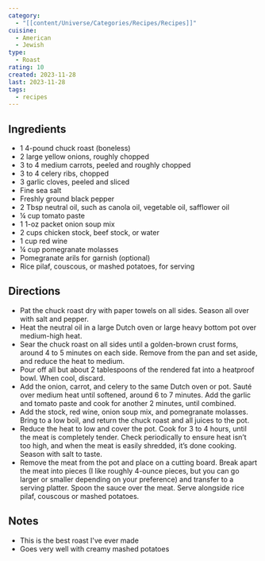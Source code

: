 ```yaml
---
category:
  - "[[content/Universe/Categories/Recipes/Recipes]]"
cuisine:
  - American
  - Jewish
type:
  - Roast
rating: 10
created: 2023-11-28
last: 2023-11-28
tags:
  - recipes
---
```

## Ingredients

- 1 4-pound chuck roast (boneless)  
- 2 large yellow onions, roughly chopped  
- 3 to 4 medium carrots, peeled and roughly chopped  
- 3 to 4 celery ribs, chopped  
- 3 garlic cloves, peeled and sliced  
- Fine sea salt  
- Freshly ground black pepper  
- 2 Tbsp neutral oil, such as canola oil, vegetable oil, safflower oil  
- ¼ cup tomato paste  
- 1 1-oz packet onion soup mix  
- 2 cups chicken stock, beef stock, or water  
- 1 cup red wine  
- ¼ cup pomegranate molasses  
- Pomegranate arils for garnish (optional)  
- Rice pilaf, couscous, or mashed potatoes, for serving

## Directions

- Pat the chuck roast dry with paper towels on all sides. Season all over with salt and pepper.
- Heat the neutral oil in a large Dutch oven or large heavy bottom pot over medium-high heat.
- Sear the chuck roast on all sides until a golden-brown crust forms, around 4 to 5 minutes on each side. Remove from the pan and set aside, and reduce the heat to medium.
- Pour off all but about 2 tablespoons of the rendered fat into a heatproof bowl. When cool, discard.
- Add the onion, carrot, and celery to the same Dutch oven or pot. Sauté over medium heat until softened, around 6 to 7 minutes. Add the garlic and tomato paste and cook for another 2 minutes, until combined.
- Add the stock, red wine, onion soup mix, and pomegranate molasses. Bring to a low boil, and return the chuck roast and all juices to the pot.
- Reduce the heat to low and cover the pot. Cook for 3 to 4 hours, until the meat is completely tender. Check periodically to ensure heat isn’t too high, and when the meat is easily shredded, it’s done cooking. Season with salt to taste.
- Remove the meat from the pot and place on a cutting board. Break apart the meat into pieces (I like roughly 4-ounce pieces, but you can go larger or smaller depending on your preference) and transfer to a serving platter. Spoon the sauce over the meat. Serve alongside rice pilaf, couscous or mashed potatoes.

## Notes

- This is the best roast I've ever made
- Goes very well with creamy mashed potatoes